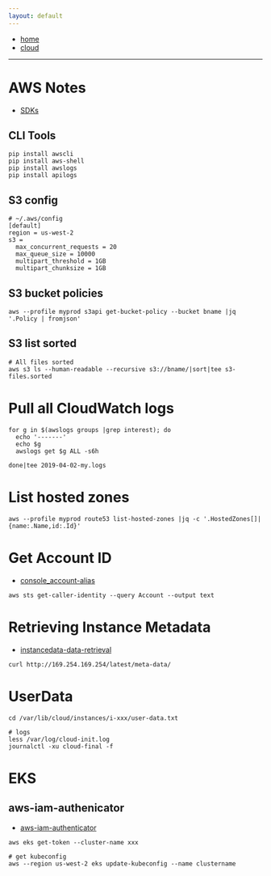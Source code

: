 ```yaml
---
layout: default
---
```

- [home](/index.md)
- [cloud](/cloud.md)

---
# AWS Notes
- [SDKs](https://aws.amazon.com/getting-started/tools-sdks/)

## CLI Tools
```
pip install awscli
pip install aws-shell
pip install awslogs
pip install apilogs
```

## S3 config
```
# ~/.aws/config
[default]
region = us-west-2
s3 =
  max_concurrent_requests = 20
  max_queue_size = 10000
  multipart_threshold = 1GB
  multipart_chunksize = 1GB
```

## S3 bucket policies
```
aws --profile myprod s3api get-bucket-policy --bucket bname |jq '.Policy | fromjson'
```

## S3 list sorted
```
# All files sorted
aws s3 ls --human-readable --recursive s3://bname/|sort|tee s3-files.sorted
```

# Pull all CloudWatch logs
```
for g in $(awslogs groups |grep interest); do 
  echo '-------'
  echo $g
  awslogs get $g ALL -s6h

done|tee 2019-04-02-my.logs

```
# List hosted zones
```
aws --profile myprod route53 list-hosted-zones |jq -c '.HostedZones[]|{name:.Name,id:.Id}'
```

# Get Account ID
- [console_account-alias](https://docs.aws.amazon.com/IAM/latest/UserGuide/console_account-alias.html)
```
aws sts get-caller-identity --query Account --output text
```

# Retrieving Instance Metadata
- [instancedata-data-retrieval](https://docs.aws.amazon.com/AWSEC2/latest/UserGuide/instancedata-data-retrieval.html)
```
curl http://169.254.169.254/latest/meta-data/
```

# UserData
```
cd /var/lib/cloud/instances/i-xxx/user-data.txt

# logs
less /var/log/cloud-init.log
journalctl -xu cloud-final -f
```

# EKS
## aws-iam-authenicator
- [aws-iam-authenticator](https://github.com/kubernetes-sigs/aws-iam-authenticator)
```
aws eks get-token --cluster-name xxx

# get kubeconfig
aws --region us-west-2 eks update-kubeconfig --name clustername

```

